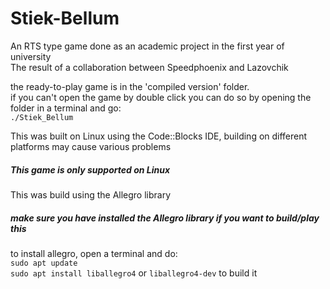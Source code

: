 # Stiek-Bellum
An RTS type game done as an academic project in the first year of university  
The result of a collaboration between Speedphoenix and Lazovchik  

the ready-to-play game is in the 'compiled version' folder.  
if you can't open the game by double click you can do so by opening the folder in a terminal and go:  
`./Stiek_Bellum`  

This was built on Linux using the Code::Blocks IDE, building on different platforms may cause various problems
##### This game is only supported on Linux

This was build using the Allegro library
##### make sure you have installed the Allegro library if you want to build/play this
to install allegro, open a terminal and do:  
`sudo apt update`  
`sudo apt install liballegro4` or `liballegro4-dev` to build it  
